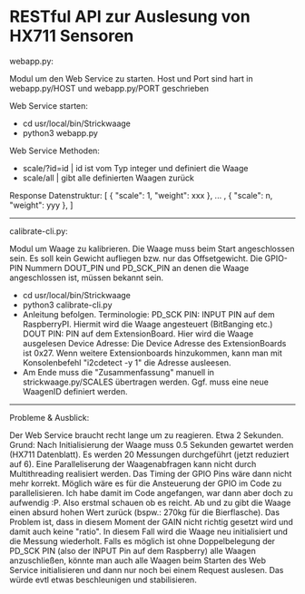 # RESTful API zur Auslesung von HX711 Sensoren



webapp.py:

Modul um den Web Service zu starten. Host und Port sind hart in webapp.py/HOST und webapp.py/PORT geschrieben

Web Service starten:
- cd usr/local/bin/Strickwaage
- python3 webapp.py

Web Service Methoden:
- scale/?id=id | id ist vom Typ integer und definiert die Waage
- scale/all | gibt alle definierten Waagen zurück

Response Datenstruktur:
[
  {
    "scale": 1, 
    "weight": xxx
  },
  ... ,
  {
    "scale": n, 
    "weight": yyy
  },
]

---

calibrate-cli.py:

Modul um Waage zu kalibrieren. Die Waage muss beim Start angeschlossen sein. Es soll kein Gewicht aufliegen bzw. nur das Offsetgewicht.
Die GPIO-PIN Nummern DOUT_PIN und PD_SCK_PIN an denen die Waage angeschlossen ist, müssen bekannt sein.

- cd usr/local/bin/Strickwaage
- python3 calibrate-cli.py
- Anleitung befolgen. Terminologie: PD_SCK PIN: INPUT PIN auf dem RaspberryPI. Hiermit wird die Waage angesteuert (BitBanging etc.)
DOUT PIN: PIN auf dem ExtensionBoard. Hier wird die Waage ausgelesen
Device Adresse: Die Device Adresse des ExtensionBoards ist 0x27. Wenn weitere Extensionboards hinzukommen, kann man mit Konsolenbefehl "i2cdetect -y 1" die Adresse ausleesen.
- Am Ende muss die "Zusammenfassung" manuell in strickwaage.py/SCALES übertragen werden. Ggf. muss eine neue WaagenID definiert werden.

---

Probleme & Ausblick:

Der Web Service braucht recht lange um zu reagieren. Etwa 2 Sekunden. Grund: Nach Initialisierung der Waage muss 0.5 Sekunden gewartet werden (HX711 Datenblatt).
Es werden 20 Messungen durchgeführt (jetzt reduziert auf 6). Eine Paralleliserung der Waagenabfragen kann nicht durch Multithreading realisiert werden. 
Das Timing der GPIO Pins wäre dann nicht mehr korrekt. Möglich wäre es für die Ansteuerung der GPIO im Code zu parallelisieren. Ich habe damit im Code angefangen, war dann aber doch zu aufwendig :P. Also erstmal schauen ob es reicht.
Ab und zu gibt die Waage einen absurd hohen Wert zurück (bspw.: 270kg für die Bierflasche). Das Problem ist, dass in diesem Moment der GAIN nicht richtig gesetzt wird und damit auch keine "ratio". In diesem Fall wird die Waage neu initialisiert und die Messung wiederholt.
Falls es möglich ist ohne Doppelbelegung der PD_SCK PIN (also der INPUT Pin auf dem Raspberry) alle Waagen anzuschließen, könnte man auch alle Waagen beim Starten des Web Service initialisieren und dann nur noch bei einem Request auslesen. 
Das würde evtl etwas beschleunigen und stabilisieren.